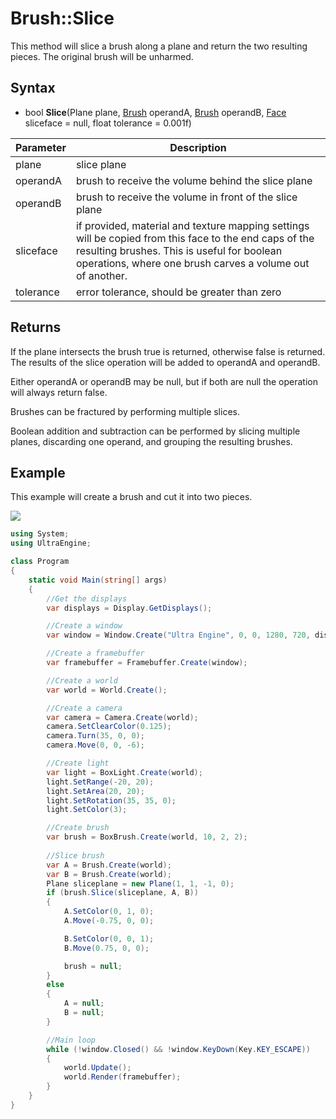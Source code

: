 # Brush::Slice

This method will slice a brush along a plane and return the two resulting pieces. The original brush will be unharmed.

## Syntax

- bool **Slice**(Plane plane, [Brush](Brush.md) operandA, [Brush](Brush.md) operandB, [Face](Face.md) sliceface = null, float tolerance = 0.001f)

| Parameter | Description |
|---|---|
| plane | slice plane |
| operandA | brush to receive the volume behind the slice plane |
| operandB | brush to receive the volume in front of the slice plane |
| sliceface | if provided, material and texture mapping settings will be copied from this face to the end caps of the resulting brushes. This is useful for boolean operations, where one brush carves a volume out of another. |
| tolerance | error tolerance, should be greater than zero |

## Returns

If the plane intersects the brush true is returned, otherwise false is returned. The results of the slice operation will be added to operandA and operandB.

Either operandA or operandB may be null, but if both are null the operation will always return false.

Brushes can be fractured by performing multiple slices.

Boolean addition and subtraction can be performed by slicing multiple planes, discarding one operand, and grouping the resulting brushes.

## Example

This example will create a brush and cut it into two pieces.

![](https://github.com/UltraEngine/Documentation/raw/master/Images/brush_slice.jpg)

```C#
using System;
using UltraEngine;

class Program
{
    static void Main(string[] args)
    {
        //Get the displays
        var displays = Display.GetDisplays();

        //Create a window
        var window = Window.Create("Ultra Engine", 0, 0, 1280, 720, displays[0], WindowFlags.WINDOW_CENTER | WindowFlags.WINDOW_TITLEBAR);

        //Create a framebuffer
        var framebuffer = Framebuffer.Create(window);

        //Create a world
        var world = World.Create();

        //Create a camera    
        var camera = Camera.Create(world);
        camera.SetClearColor(0.125);
        camera.Turn(35, 0, 0);
        camera.Move(0, 0, -6);

        //Create light
        var light = BoxLight.Create(world);
        light.SetRange(-20, 20);
        light.SetArea(20, 20);
        light.SetRotation(35, 35, 0);
        light.SetColor(3);

        //Create brush
        var brush = BoxBrush.Create(world, 10, 2, 2);
        
        //Slice brush
        var A = Brush.Create(world);
        var B = Brush.Create(world);
        Plane sliceplane = new Plane(1, 1, -1, 0);
        if (brush.Slice(sliceplane, A, B))
        {
            A.SetColor(0, 1, 0);
            A.Move(-0.75, 0, 0);

            B.SetColor(0, 0, 1);
            B.Move(0.75, 0, 0);

            brush = null;
        }
        else
        {
            A = null;
            B = null;
        }

        //Main loop
        while (!window.Closed() && !window.KeyDown(Key.KEY_ESCAPE))
        {
            world.Update();
            world.Render(framebuffer);
        }
    }
}
```